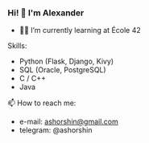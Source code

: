 ### Hi! 👋 I'm Alexander

- 👨‍🎓 I’m currently learning at École 42

Skills:
- Python (Flask, Django, Kivy)
- SQL (Oracle, PostgreSQL)
- С / С++
- Java

📫 How to reach me:
  - e-mail: ashorshin@gmail.com
  - telegram: @ashorshin

<!--
**cgladis/cgladis** is a ✨ _special_ ✨ repository because its `README.md` (this file) appears on your GitHub profile.

Here are some ideas to get you started:

- 🔭 I’m currently working on ...
- 🌱 I’m currently learning ...
- 👯 I’m looking to collaborate on ...
- 🤔 I’m looking for help with ...
- 💬 Ask me about ...
- 😄 Pronouns: ...
- ⚡ Fun fact: ...
-->
